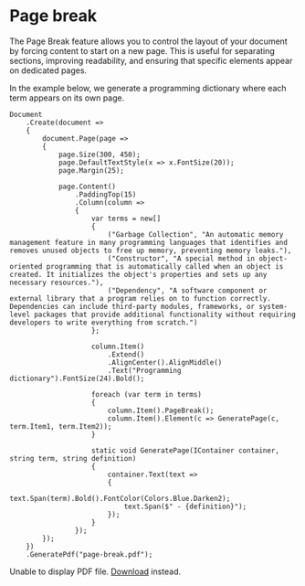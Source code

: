 # Page break

The Page Break feature allows you to control the layout of your document by forcing content to start on a new page. 
This is useful for separating sections, improving readability, and ensuring that specific elements appear on dedicated pages. 

In the example below, we generate a programming dictionary where each term appears on its own page.

```c#{28}
Document
    .Create(document =>
    {
        document.Page(page =>
        {
            page.Size(300, 450);
            page.DefaultTextStyle(x => x.FontSize(20));
            page.Margin(25);

            page.Content()
                .PaddingTop(15)
                .Column(column =>
                {
                    var terms = new[]
                    {
                        ("Garbage Collection", "An automatic memory management feature in many programming languages that identifies and removes unused objects to free up memory, preventing memory leaks."),
                        ("Constructor", "A special method in object-oriented programming that is automatically called when an object is created. It initializes the object's properties and sets up any necessary resources."),
                        ("Dependency", "A software component or external library that a program relies on to function correctly. Dependencies can include third-party modules, frameworks, or system-level packages that provide additional functionality without requiring developers to write everything from scratch.")
                    };
                    
                    column.Item()
                        .Extend()
                        .AlignCenter().AlignMiddle()
                        .Text("Programming dictionary").FontSize(24).Bold();
                    
                    foreach (var term in terms)
                    {
                        column.Item().PageBreak();
                        column.Item().Element(c => GeneratePage(c, term.Item1, term.Item2));
                    }

                    static void GeneratePage(IContainer container, string term, string definition)
                    {
                        container.Text(text =>
                        {
                            text.Span(term).Bold().FontColor(Colors.Blue.Darken2);
                            text.Span($" - {definition}");
                        });
                    }
                });
        });
    })
    .GeneratePdf("page-break.pdf");
```

<object data="/api-reference/page-break.pdf" type="application/pdf" class="pdf-viewer">
  <p>Unable to display PDF file. <a href="/api-reference/page-break.pdf">Download</a> instead.</p>
</object>